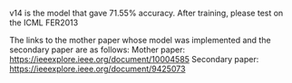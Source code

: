 v14 is the model that gave 71.55% accuracy. After training, please test on the ICML FER2013


The links to the mother paper whose model was implemented and the secondary paper are as follows:
Mother paper:
https://ieeexplore.ieee.org/document/10004585
Secondary paper:
https://ieeexplore.ieee.org/document/9425073
